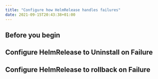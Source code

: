 ```yaml
---
title: "Configure how HelmRelease handles failures"
date: 2021-09-15T20:43:38+01:00
---
```


## Before you begin

## Configure HelmRelease to Uninstall on Failure

## Configure HelmRelease to rollback on Failure
